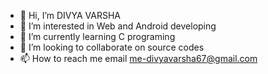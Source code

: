 - 👋 Hi, I’m DIVYA VARSHA
- 👀 I’m interested in Web and Android developing
- 🌱 I’m currently learning C programing
- 💞️ I’m looking to collaborate on source codes
- 📫 How to reach me email me-divyavarsha67@gmail.com

<!---
Divya Varsha is a ✨ special ✨ repository because its `README.md` (this file) appears on your GitHub profile.
You can click the Preview link to take a look at your changes.
--->
